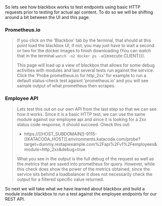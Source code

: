 So lets see how blackbox works to test endpoints using basic HTTP requests prior to testing for actual api content.  To do so we will be shifting around a bit between the UI and this page.

### Prometheus.io
> If you click on the 'Blackbox' tab by the terminal, that should at this point load the blackbox UI, if not, you may just have to wait a second or two for the docker images to finish downloading (You can watch that in the terminal `watch -n2 docker ps -a`{{execute CLIENT}}).  
> 
> This page will load up a view of blackbox that allows for some debug activities with modules and last several tests run against the service.  Click the 'Probe prometheus.io for http_2xx' for example to run a default status-check test agaisnt 'prometheus.io' and you will see sample output of what prometheus then scrapes.

### Employee API
> Lets test this out on our own API from the last step so that we can see how it works.  Since it is a basic HTTP test, we can use the same module against our employee api and since it is looking for a 2xx status code response, it should succeed.  Check this out:
> 
> * https://[[HOST_SUBDOMAIN]]-9115-[[KATACODA_HOST]].environments.katacoda.com/probe?target=dummy.restapiexample.com%2Fapi%2Fv1%2Femployees&module=http_2xx&debug=true
> 
> What you see in the output is the full debug of the request as well as the metrics that are saved into prometheus for query.  However, while this check does show the power of the metrics obtained, since the service sits behind a loadbalancer it does not necessarily check the output for a filtered specific value returned.

So next we will take what we have learned about blackbox and build a module inside blackbox to run a test against the employee endpoints for our REST API.